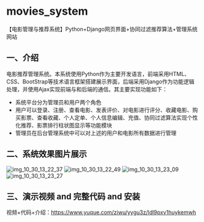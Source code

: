 # movies_system
【电影管理与推荐系统】Python+Django网页界面+协同过滤推荐算法+管理系统网站

## 一、介绍
电影推荐管理系统。本系统使用Python作为主要开发语言，前端采用HTML、CSS、BootStrap等技术语言框架搭建展示界面，后端采用Django作为功能逻辑处理，并使用Ajax实现前端与和后端的通信。其主要实现功能如下：

- 系统平台分为管理员和用户两个角色
- 用户可以登录、注册、查看电影、发表评价、对电影进行评分、收藏电影、购买影票、查看收藏、个人定单、个人信息编辑、充值、协同过滤算法实现个性化推荐、影票排行柱状图显示等功能模块
- 管理员在后台管理系统中可以对上述的用户和电影所有数据进行管理

## 二、系统效果图片展示
![img_10_30_13_22_37](https://github.com/user-attachments/assets/829333a4-2597-49b8-9a54-f4e62c472e51)
![img_10_30_13_22_49](https://github.com/user-attachments/assets/08e59f8b-9f61-4f87-bd3f-890c760051db)
![img_10_30_13_23_09](https://github.com/user-attachments/assets/1210fc79-91f9-4956-819a-90c719715ee7)
![img_10_30_13_23_27](https://github.com/user-attachments/assets/cc5eb58d-7bd9-4f98-93e7-15da5a3397fb)

## 三、演示视频 and 完整代码 and 安装
视频+代码+介绍：https://www.yuque.com/ziwu/yygu3z/ldl9pxv1huykemwh
